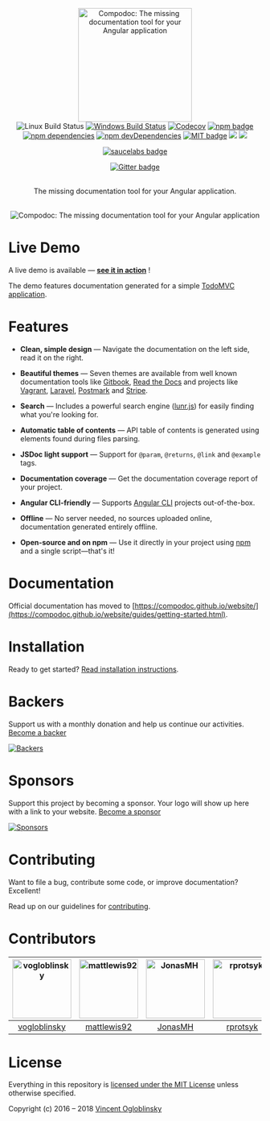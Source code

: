 <p align="center">
  <img src="https://avatars3.githubusercontent.com/u/23202313" alt="Compodoc: The missing documentation tool for your Angular application" width="226">
  <br>
  <a href="https://travis-ci.org/compodoc/compodoc"></a> <img src="https://img.shields.io/travis/compodoc/compodoc/develop.svg?label=Linux%20build" alt="Linux Build Status"></a>
  <a href="https://ci.appveyor.com/project/vogloblinsky/compodoc/branch/develop"><img src="https://img.shields.io/appveyor/ci/vogloblinsky/compodoc/develop.svg?label=Windows%20build" alt="Windows Build Status"></a>
  <a href="https://codecov.io/gh/compodoc/compodoc"><img src="https://codecov.io/gh/compodoc/compodoc/branch/develop/graph/badge.svg" alt="Codecov"/></a>
  <a href="https://www.npmjs.com/package/@compodoc/compodoc"><img src="https://badge.fury.io/js/%40compodoc%2Fcompodoc.svg" alt="npm badge"></a>
  <a href="https://david-dm.org/compodoc/compodoc"><img src="https://david-dm.org/compodoc/compodoc.svg" alt="npm dependencies"></a>
  <a href="https://david-dm.org/compodoc/compodoc?type=dev"><img src="https://david-dm.org/compodoc/compodoc/dev-status.svg" alt="npm devDependencies"></a>
  <a href="http://opensource.org/licenses/MIT"><img src="http://img.shields.io/badge/license-MIT-brightgreen.svg" alt="MIT badge"></a>
  <a href="#backers" alt="sponsors on Open Collective"><img src="https://opencollective.com/compodoc/backers/badge.svg" /></a> <a href="#sponsors" alt="Sponsors on Open Collective"><img src="https://opencollective.com/compodoc/sponsors/badge.svg" />
</p>
<p align="center">
    <img src="https://saucelabs.com/browser-matrix/compodoc.svg" alt="saucelabs badge">
</p>
<p align="center">
    <a href="https://gitter.im/compodoc/compodoc" target="_blank"><img src="https://badges.gitter.im/Join%20Chat.svg" alt="Gitter badge"></a><br><br>
</p>

<p align="center">The missing documentation tool for your Angular application.<br><br></p>

<p align="center">
  <img src="https://raw.githubusercontent.com/compodoc/compodoc/master/screenshots/main-view.gif" alt="Compodoc: The missing documentation tool for your Angular application">
</p>


# Live Demo

A live demo is available — **[see it in action][demo]** !

The demo features documentation generated for a simple [TodoMVC application].

[demo]: https://compodoc.github.io/compodoc-demo-todomvc-angular/
[TodoMVC application]: https://github.com/compodoc/compodoc-demo-todomvc-angular

# Features

- **Clean, simple design** — Navigate the documentation on the left side, read it on the right.

- **Beautiful themes** — Seven themes are available from well known documentation tools like [Gitbook], [Read the Docs] and projects like [Vagrant], [Laravel], [Postmark] and [Stripe].

- **Search** — Includes a powerful search engine ([lunr.js]) for easily finding what you're looking for.

- **Automatic table of contents** — API table of contents is generated using elements found during files parsing.

- **JSDoc light support** — Support for `@param`, `@returns`, `@link` and `@example` tags.

- **Documentation coverage** — Get the documentation coverage report of your project.

- **Angular CLI-friendly** — Supports [Angular CLI] projects out-of-the-box.

- **Offline** — No server needed, no sources uploaded online, documentation generated entirely offline.

- **Open-source and on npm** — Use it directly in your project using [npm] and a single script—that's it!

[Gitbook]: https://www.gitbook.com
[Read the Docs]: https://readthedocs.org/
[Vagrant]: https://www.vagrantup.com/docs/
[Laravel]: https://laravel.com/docs/5.3
[Postmark]: http://developer.postmarkapp.com/
[Stripe]: https://stripe.com/docs/api
[lunr.js]: http://lunrjs.com/
[Angular CLI]: https://cli.angular.io/
[npm]: https://www.npmjs.com/

# Documentation

Official documentation has moved to [https://compodoc.github.io/website/](https://compodoc.github.io/website/guides/getting-started.html).

# Installation

Ready to get started? [Read installation instructions](https://compodoc.github.io/website/guides/installation.html).

# Backers

Support us with a monthly donation and help us continue our activities. [Become a backer][support-url]

[![Backers][backers-image]][support-url]

# Sponsors

Support this project by becoming a sponsor. Your logo will show up here with a link to your website. [Become a sponsor][support-url]

[![Sponsors][sponsors-image]][support-url]

# Contributing

Want to file a bug, contribute some code, or improve documentation? Excellent!

Read up on our guidelines for [contributing](https://github.com/compodoc/compodoc/blob/master/CONTRIBUTING.md).

# Contributors

|[<img alt="vogloblinsky" src="https://avatars3.githubusercontent.com/u/2841805?v=4&s=117" width="117">](https://github.com/vogloblinsky)|[<img alt="mattlewis92" src="https://avatars1.githubusercontent.com/u/6425649?v=4&s=117" width="117">](https://github.com/mattlewis92)|[<img alt="JonasMH" src="https://avatars0.githubusercontent.com/u/1939229?v=4&s=117" width="117">](https://github.com/JonasMH)|[<img alt="rprotsyk" src="https://avatars0.githubusercontent.com/u/104502?v=4&s=117" width="117">](https://github.com/rprotsyk)|[<img alt="daniele-zurico" src="https://avatars0.githubusercontent.com/u/3193095?v=4&s=117" width="117">](https://github.com/daniele-zurico)|[<img alt="profimedica" src="https://avatars0.githubusercontent.com/u/2903499?v=4&s=117" width="117">](https://github.com/profimedica)|[<img alt="guilhermevrs" src="https://avatars0.githubusercontent.com/u/1570567?v=4&s=117" width="117">](https://github.com/guilhermevrs)|[<img alt="guilhermevrs" src="https://avatars0.githubusercontent.com/u/32763448?v=4&s=117" width="117">](https://github.com/dp-1a)|
|:-:|:-:|:-:|:-:|:-:|:-:|:-:|:-:|
|[vogloblinsky](https://github.com/vogloblinsky)|[mattlewis92](https://github.com/mattlewis92)|[JonasMH](https://github.com/JonasMH)|[rprotsyk](https://github.com/rprotsyk)|[daniele-zurico](https://github.com/daniele-zurico)|[profimedica](https://github.com/profimedica)|[guilhermevrs](https://github.com/guilhermevrs)|[dp-1a](https://github.com/dp-1a)|

# License

Everything in this repository is [licensed under the MIT License][license] unless otherwise specified.

Copyright (c) 2016 – 2018 [Vincent Ogloblinsky]

[license]: https://github.com/compodoc/compodoc/blob/master/LICENSE
[Vincent Ogloblinsky]: http://www.vincentogloblinsky.com


[support-url]: https://opencollective.com/compodoc#support
[backers-image]: https://opencollective.com/compodoc/backers.svg
[sponsors-image]: https://opencollective.com/compodoc/sponsors.svg